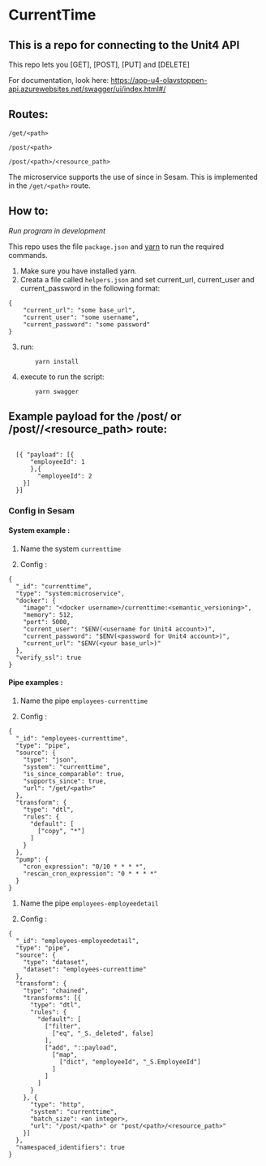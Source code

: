 # CurrentTime

## This is a repo for connecting to the Unit4 API
This repo lets you [GET], [POST], [PUT] and [DELETE]

For documentation, look here:
https://app-u4-olavstoppen-api.azurewebsites.net/swagger/ui/index.html#/

## Routes:

```/get/<path>```

```/post/<path>```

```/post/<path>/<resource_path>```

The microservice supports the use of since in Sesam. This is implemented in the ```/get/<path>``` route.

## How to:

*Run program in development*

This repo uses the file ```package.json``` and [yarn](https://yarnpkg.com/lang/en/) to run the required commands.

1. Make sure you have installed yarn.
2. Creata a file called ```helpers.json``` and set current_url, current_user and current_password in the following format:
```
{
    "current_url": "some base_url",
    "current_user": "some username",
    "current_password": "some password"
}
```
3. run:
    ```
        yarn install
    ```
4. execute to run the script:
    ```
        yarn swagger
    ```

## Example payload for the /post/<path> or /post/<path>/<resource_path> route:

```

  [{ "payload": [{
      "employeeId": 1
      },{
        "employeeId": 2
    }]
  }]

```

### Config in Sesam

#### System example :

1. Name the system ```currenttime```

2. Config :

```
{
  "_id": "currenttime",
  "type": "system:microservice",
  "docker": {
    "image": "<docker username>/currenttime:<semantic_versioning>",
    "memory": 512,
    "port": 5000,
    "current_user": "$ENV(<username for Unit4 account>)",
    "current_password": "$ENV(<password for Unit4 account>)",
    "current_url": "$ENV(<your base_url>)"
  },
  "verify_ssl": true
}
```

#### Pipe examples :

1. Name the pipe ```employees-currenttime```

2. Config :

```
{
  "_id": "employees-currenttime",
  "type": "pipe",
  "source": {
    "type": "json",
    "system": "currenttime",
    "is_since_comparable": true,
    "supports_since": true,
    "url": "/get/<path>"
  },
  "transform": {
    "type": "dtl",
    "rules": {
      "default": [
        ["copy", "*"]
      ]
    }
  },
  "pump": {
    "cron_expression": "0/10 * * * *",
    "rescan_cron_expression": "0 * * * *"
  }
}
```

1. Name the pipe ```employees-employeedetail```

2. Config :

```
{
  "_id": "employees-employeedetail",
  "type": "pipe",
  "source": {
    "type": "dataset",
    "dataset": "employees-currenttime"
  },
  "transform": {
    "type": "chained",
    "transforms": [{
      "type": "dtl",
      "rules": {
        "default": [
          ["filter",
            ["eq", "_S._deleted", false]
          ],
          ["add", "::payload",
            ["map",
              ["dict", "employeeId", "_S.EmployeeId"]
            ]
          ]
        ]
      }
    }, {
      "type": "http",
      "system": "currenttime",
      "batch_size": <an integer>,
      "url": "/post/<path>" or "post/<path>/<resource_path>"
    }]
  },
  "namespaced_identifiers": true
}
```